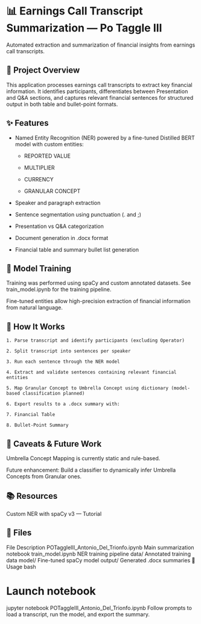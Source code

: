 # 📊 Earnings Call Transcript Summarization — Po Taggle III
Automated extraction and summarization of financial insights from earnings call transcripts.


## 🧠 Project Overview
This application processes earnings call transcripts to extract key financial information. It identifies participants, differentiates between Presentation and Q&A sections, and captures relevant financial sentences for structured output in both table and bullet-point formats.

## ✨ Features
* Named Entity Recognition (NER) powered by a fine-tuned Distilled BERT model with custom entities:

    * REPORTED VALUE

    * MULTIPLIER

    * CURRENCY

    * GRANULAR CONCEPT

* Speaker and paragraph extraction

* Sentence segmentation using punctuation (. and ;)

* Presentation vs Q&A categorization

* Document generation in .docx format

* Financial table and summary bullet list generation

## 🧪 Model Training
Training was performed using spaCy and custom annotated datasets. See train_model.ipynb for the training pipeline.

Fine-tuned entities allow high-precision extraction of financial information from natural language.


## 📄 How It Works
    1. Parse transcript and identify participants (excluding Operator)

    2. Split transcript into sentences per speaker

    3. Run each sentence through the NER model

    4. Extract and validate sentences containing relevant financial entities

    5. Map Granular Concept to Umbrella Concept using dictionary (model-based classification planned)

    6. Export results to a .docx summary with:

    7. Financial Table

    8. Bullet-Point Summary

## 🧭 Caveats & Future Work
Umbrella Concept Mapping is currently static and rule-based.

Future enhancement: Build a classifier to dynamically infer Umbrella Concepts from Granular ones.

## 📚 Resources
Custom NER with spaCy v3 — Tutorial

## 📂 Files
File	Description
POTaggleIII_Antonio_Del_Trionfo.ipynb	Main summarization notebook
train_model.ipynb	NER training pipeline
data/	Annotated training data
model/	Fine-tuned spaCy model
output/	Generated .docx summaries
🚀 Usage
bash

# Launch notebook
jupyter notebook POTaggleIII_Antonio_Del_Trionfo.ipynb
Follow prompts to load a transcript, run the model, and export the summary.
